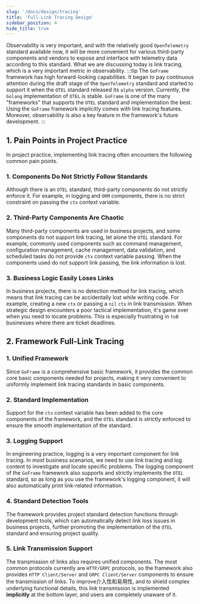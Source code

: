 ```yaml
---
slug: '/docs/design/tracing'
title: 'Full-Link Tracing Design'
sidebar_position: 4
hide_title: true
---
```


Observability is very important, and with the relatively good `OpenTelemetry` standard available now, it will be more convenient for various third-party components and vendors to expose and interface with telemetry data according to this standard. What we are discussing today is link tracing, which is a very important metric in observability.
:::tip
The `GoFrame` framework has high forward-looking capabilities. It began to pay continuous attention during the draft stage of the `OpenTelemetry` standard and started to support it when the `OTEL` standard released its `alpha` version. Currently, the `Golang` implementation of `OTEL` is stable. `GoFrame` is one of the many "frameworks" that supports the `OTEL` standard and implementation the best. Using the `GoFrame` framework implicitly comes with link tracing features. Moreover, observability is also a key feature in the framework's future development.
:::

## 1. Pain Points in Project Practice

In project practice, implementing link tracing often encounters the following common pain points.

### 1. Components Do Not Strictly Follow Standards

Although there is an `OTEL` standard, third-party components do not strictly enforce it. For example, in logging and `ORM` components, there is no strict constraint on passing the `ctx` context variable.

### 2. Third-Party Components Are Chaotic

Many third-party components are used in business projects, and some components do not support link tracing, let alone the `OTEL` standard. For example, commonly used components such as command management, configuration management, cache management, data validation, and scheduled tasks do not provide `ctx` context variable passing. When the components used do not support link passing, the link information is lost.

### 3. Business Logic Easily Loses Links

In business projects, there is no detection method for link tracing, which means that link tracing can be accidentally lost while writing code. For example, creating a new `ctx` or passing a `nil` `ctx` in link transmission. When strategic design encounters a poor tactical implementation, it's game over when you need to locate problems. This is especially frustrating in `toB` businesses where there are ticket deadlines.

## 2. Framework Full-Link Tracing

### 1. Unified Framework

Since `GoFrame` is a comprehensive basic framework, it provides the common core basic components needed for projects, making it very convenient to uniformly implement link tracing standards in basic components.

### 2. Standard Implementation

Support for the `ctx` context variable has been added to the core components of the framework, and the `OTEL` standard is strictly enforced to ensure the smooth implementation of the standard.

### 3. Logging Support

In engineering practice, logging is a very important component for link tracing. In most business scenarios, we need to use link tracing and log content to investigate and locate specific problems. The logging component of the `GoFrame` framework also supports and strictly implements the `OTEL` standard, so as long as you use the framework's logging component, it will also automatically print link-related information.

### 4. Standard Detection Tools

The framework provides project standard detection functions through development tools, which can automatically detect link loss issues in business projects, further promoting the implementation of the `OTEL` standard and ensuring project quality.

### 5. Link Transmission Support

The transmission of links also requires unified components. The most common protocols currently are `HTTP/GRPC` protocols, so the framework also provides `HTTP Client/Server` and `GRPC Client/Server` components to ensure the transmission of links. To improve介入性和易用性, and to shield complex underlying functional details, this link transmission is implemented **implicitly** at the bottom layer, and users are completely unaware of it.

